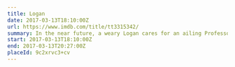 ```yaml
---
title: Logan
date: 2017-03-13T18:10:00Z
url: https://www.imdb.com/title/tt3315342/
summary: In the near future, a weary Logan cares for an ailing Professor X. However, Logan’s attempts to hide from the world and his legacy are upended when a young mutant arrives, pursued by dark forces.
start: 2017-03-13T18:10:00Z
end: 2017-03-13T20:27:00Z
placeId: 9c2xrvc3+cv
---
```

